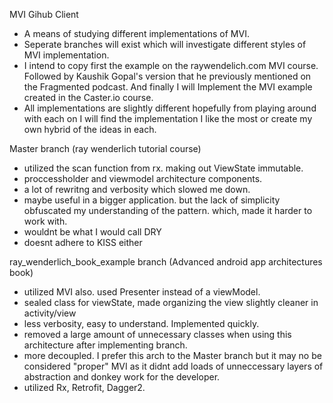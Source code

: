 MVI Gihub Client


- A means of studying different implementations of MVI.
- Seperate branches will exist which will investigate different styles of MVI implementation.
- I intend to copy first the example on the raywendelich.com MVI course. Followed by Kaushik Gopal's
  version that he previously mentioned on the Fragmented podcast. And finally I will Implement the MVI
  example created in the Caster.io course.
- All implementations are slightly different hopefully from playing around with each on I will find
  the implementation I like the most or create my own hybrid of the ideas in each.
  
  
  
 Master branch (ray wenderlich tutorial course)
 
 - utilized the scan function from rx. making out ViewState immutable.
 - proccessholder and viewmodel architecture components.
 - a lot of rewritng and verbosity which slowed me down.
 - maybe useful in a bigger application. but the lack of simplicity obfuscated my understanding 
   of the pattern. which, made it harder to work with.
 - wouldnt be what I would call DRY
 - doesnt adhere to KISS either
   
 ray_wenderlich_book_example branch (Advanced android app architectures book)
 
 - utilized MVI also. used Presenter instead of a viewModel. 
 - sealed class for viewState, made organizing the view slightly cleaner in activity/view
 - less verbosity, easy to understand. Implemented quickly. 
 - removed a large amount of unnecessary classes when using this architecture after implementing branch.
 - more decoupled. I prefer this arch to the Master branch but it may no be considered "proper" MVI as it didnt add 
   loads of unneccessary layers of abstraction and donkey work for the developer. 
 - utilized Rx, Retrofit, Dagger2. 
